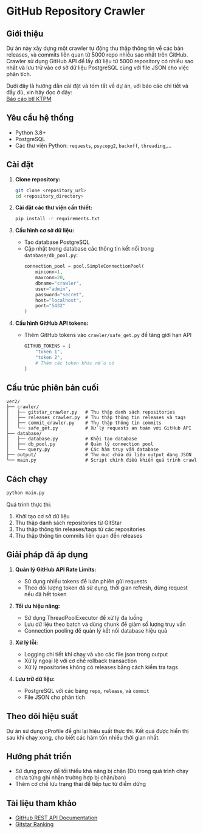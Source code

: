 # GitHub Repository Crawler

## Giới thiệu
Dự án này xây dựng một crawler tự động thu thập thông tin về các bản releases, và commits liên quan từ 5000 repo nhiều sao nhất trên GitHub. Crawler sử dụng GitHub API để lấy dữ liệu từ 5000 repository có nhiều sao nhất và lưu trữ vào cơ sở dữ liệu PostgreSQL cùng với file JSON cho việc phân tích.   

Dưới đây là hướng dẫn cài đặt và tóm tắt về dự án, với báo cáo chi tiết và đầy đủ, xin hãy đọc ở đây:    
[Báo cáo btl KTPM](https://docs.google.com/document/d/1yQMmqp3aIh690GjjTO0WuX2wOcycXvUJ/edit?usp=sharing&ouid=117858628179603340640&rtpof=true&sd=true)

## Yêu cầu hệ thống
- Python 3.8+
- PostgreSQL
- Các thư viện Python: `requests`, `psycopg2`, `backoff`, `threading`,...

## Cài đặt
1. **Clone repository:**
   ```bash
   git clone <repository_url>
   cd <repository_directory>
   ```

2. **Cài đặt các thư viện cần thiết:**
   ```bash
   pip install -r requirements.txt
   ```

3. **Cấu hình cơ sở dữ liệu:**
   - Tạo database PostgreSQL
   - Cập nhật trong database các thông tin kết nối trong `database/db_pool.py`:
     ```python
     connection_pool = pool.SimpleConnectionPool(
         minconn=1,
         maxconn=20,
         dbname="crawler",
         user="admin",
         password="secret",
         host="localhost",
         port="5432"
     )
     ```

4. **Cấu hình GitHub API tokens:**
   - Thêm GitHub tokens vào `crawler/safe_get.py` để tăng giới hạn API
     ```python
     GITHUB_TOKENS = [
         "token 1",
         "token 2",
         # Thêm các token khác nếu có
     ]
     ```
     
## Cấu trúc phiên bản cuối
```
ver2/
├── crawler/
│   ├── gitstar_crawler.py   # Thu thập danh sách repositories
│   ├── releases_crawler.py  # Thu thập thông tin releases và tags
│   ├── commit_crawler.py    # Thu thập thông tin commits
│   └── safe_get.py          # Xử lý requests an toàn với GitHub API
├── database/
│   ├── database.py          # Khởi tạo database
│   ├── db_pool.py           # Quản lý connection pool
│   └── query.py             # Các hàm truy vấn database
├── output/                  # Thư mục chứa dữ liệu output dạng JSON
└── main.py                  # Script chính điều khiển quá trình crawl
```

## Cách chạy
```bash
python main.py
```

Quá trình thực thi:
1. Khởi tạo cơ sở dữ liệu
2. Thu thập danh sách repositories từ GitStar
3. Thu thập thông tin releases/tags từ các repositories
4. Thu thập thông tin commits liên quan đến releases

## Giải pháp đã áp dụng
1. **Quản lý GitHub API Rate Limits:**
   - Sử dụng nhiều tokens để luân phiên gửi requests
   - Theo dõi lượng token đã sử dụng, thời gian refresh, dừng request nếu đã hết token

2. **Tối ưu hiệu năng:**
   - Sử dụng ThreadPoolExecutor để xử lý đa luồng
   - Lưu dữ liệu theo batch và dùng chunk để giảm số lượng truy vấn
   - Connection pooling để quản lý kết nối database hiệu quả

3. **Xử lý lỗi:**
   - Logging chi tiết khi chạy và vào các file json trong output
   - Xử lý ngoại lệ với cơ chế rollback transaction
   - Xử lý repositories không có releases bằng cách kiểm tra tags

4. **Lưu trữ dữ liệu:**
   - PostgreSQL với các bảng `repo`, `release`, và `commit`
   - File JSON cho phân tích

## Theo dõi hiệu suất
Dự án sử dụng cProfile để ghi lại hiệu suất thực thi. Kết quả được hiển thị sau khi chạy xong, cho biết các hàm tốn nhiều thời gian nhất.

## Hướng phát triển
- Sử dụng proxy để tối thiểu khả năng bị chặn (Dù trong quá trình chạy chưa từng ghi nhận trường hợp bị chặn/ban)
- Thêm cơ chế lưu trạng thái để tiếp tục từ điểm dừng

## Tài liệu tham khảo
- [GitHub REST API Documentation](https://docs.github.com/en/rest)
- [Gitstar Ranking](https://gitstar-ranking.com)
